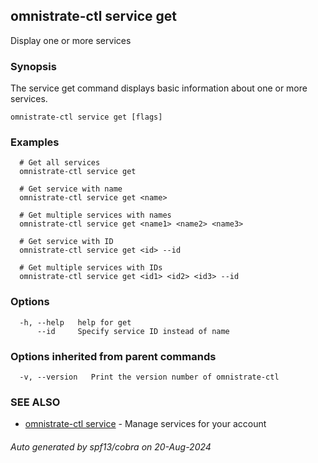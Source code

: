 ## omnistrate-ctl service get

Display one or more services

### Synopsis

The service get command displays basic information about one or more services.

```
omnistrate-ctl service get [flags]
```

### Examples

```
  # Get all services
  omnistrate-ctl service get

  # Get service with name
  omnistrate-ctl service get <name>

  # Get multiple services with names
  omnistrate-ctl service get <name1> <name2> <name3>

  # Get service with ID
  omnistrate-ctl service get <id> --id

  # Get multiple services with IDs
  omnistrate-ctl service get <id1> <id2> <id3> --id
```

### Options

```
  -h, --help   help for get
      --id     Specify service ID instead of name
```

### Options inherited from parent commands

```
  -v, --version   Print the version number of omnistrate-ctl
```

### SEE ALSO

* [omnistrate-ctl service](omnistrate-ctl_service.md)	 - Manage services for your account

###### Auto generated by spf13/cobra on 20-Aug-2024
